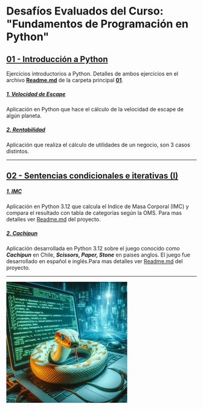 # Desafíos Evaluados del Curso: "Fundamentos de Programación en Python"



## [01 - Introducción a Python](https://github.com/Cy5k0/Ejercicios_Evaluados_Python/tree/main/01)
Ejercicios introductorios a Python. Detalles de ambos ejercicios en el archivo **[Readme.md](https://github.com/Cy5k0/Ejercicios_Evaluados_Python/blob/main/01/README.md)** de la carpeta principal **[01](https://github.com/Cy5k0/Ejercicios_Evaluados_Python/tree/main/01)**.

##### [1. Velocidad de Escape](https://github.com/Cy5k0/Ejercicios_Evaluados_Python/blob/main/01/velocidad_de_escape/escape.py)
Aplicación en Python que hace el cálculo de la velocidad de escape de algún planeta.

##### [2. Rentabilidad](https://github.com/Cy5k0/Ejercicios_Evaluados_Python/tree/main/01/rentabilidad)
Aplicación que realiza el cálculo de utilidades de un negocio, son 3 casos distintos.


----------------------------------------------------------------------------------------

## [02 - Sentencias condicionales e iterativas (I)](https://github.com/Cy5k0/Ejercicios_Evaluados_Python/tree/main/02)
##### [1. IMC](https://github.com/Cy5k0/Ejercicios_Evaluados_Python/blob/main/02/imc.py)

Aplicación en Python 3.12 que calcula el Indice de Masa Corporal (IMC) y compara el resultado con tabla de categorías según la OMS. Para mas detalles ver [Readme.md](https://github.com/Cy5k0/Ejercicios_Evaluados_Python/blob/main/02/Readme.md) del proyecto.



##### [2. Cachipun](https://github.com/Cy5k0/Ejercicios_Evaluados_Python/blob/main/02/cachipun.py)

Aplicación desarrollada en Python 3.12 sobre el juego conocido como ***Cachipun*** en Chile, ***Scissors, Paper, Stone*** en paises anglos. El juego fue desarrollado en español e inglés.Para mas detalles ver [Readme.md](https://github.com/Cy5k0/Ejercicios_Evaluados_Python/blob/main/02/Readme.md) del proyecto.


-------------------------------------------------------------------------------------------

  
![pythn](https://github.com/Cy5k0/Ejercicios_Evaluados_Python/blob/main/assets/img/pyth_1.jpeg?raw=true)
